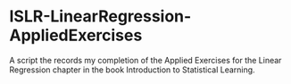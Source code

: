 # ISLR-LinearRegression-AppliedExercises
A script the records my completion of the Applied Exercises for the Linear Regression chapter in the book Introduction to Statistical Learning.

